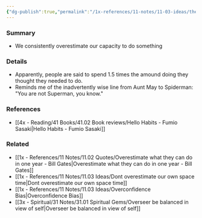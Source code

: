 ```yaml
---
{"dg-publish":true,"permalink":"/1x-references/11-notes/11-03-ideas/the-superman-illusion/","title":"The superman illusion","created":"2023-01-18T20:48:57.000+03:00","updated":"2024-02-14T20:18:22.020+03:00"}
---
```



### Summary
- We consistently overestimate our capacity to do something

### Details
- Apparently, people are said to spend 1.5 times the amound doing they thought they needed to do.
- Reminds me of the inadvertently wise line from Aunt May to Spiderman: "You are not Superman, you know."

### References
- [[4x - Reading/41 Books/41.02 Book reviews/Hello Habits - Fumio Sasaki\|Hello Habits - Fumio Sasaki]]

### Related
- [[1x - References/11 Notes/11.02 Quotes/Overestimate what they can do in one year - Bill Gates\|Overestimate what they can do in one year - Bill Gates]]
- [[1x - References/11 Notes/11.03 Ideas/Dont overestimate our own space time\|Dont overestimate our own space time]]
- [[1x - References/11 Notes/11.03 Ideas/Overconfidence Bias\|Overconfidence Bias]]
- [[3x - Spiritual/31 Notes/31.01 Spiritual Gems/Overseer be balanced in view of self\|Overseer be balanced in view of self]]
